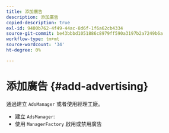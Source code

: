 ```yaml
---
title: 添加廣告
description: 添加廣告
copied-description: true
exl-id: 9400b762-4f49-44ac-8d6f-1f6a62cb4334
source-git-commit: be43bbbd1051886c8979ff590a3197b2a7249b6a
workflow-type: tm+mt
source-wordcount: '34'
ht-degree: 0%

---
```


# 添加廣告 {#add-advertising}

通過建立 `AdsManager` 或者使用經理工廠。

* 建立 `AdsManager`:
* 使用 `ManagerFactory` 啟用或禁用廣告
